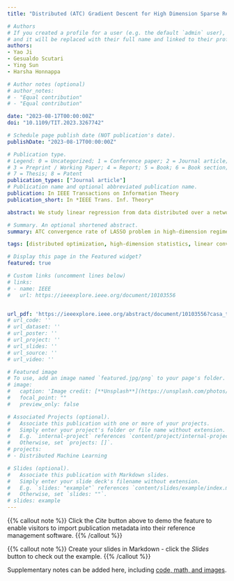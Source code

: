 ```yaml
---
title: "Distributed (ATC) Gradient Descent for High Dimension Sparse Regression"

# Authors
# If you created a profile for a user (e.g. the default `admin` user), write the username (folder name) here 
# and it will be replaced with their full name and linked to their profile.
authors:
- Yao Ji
- Gesualdo Scutari
- Ying Sun
- Harsha Honnappa

# Author notes (optional)
# author_notes:
# - "Equal contribution"
# - "Equal contribution"

date: "2023-08-17T00:00:00Z"
doi: "10.1109/TIT.2023.3267742"

# Schedule page publish date (NOT publication's date).
publishDate: "2023-08-17T00:00:00Z"

# Publication type.
# Legend: 0 = Uncategorized; 1 = Conference paper; 2 = Journal article;
# 3 = Preprint / Working Paper; 4 = Report; 5 = Book; 6 = Book section;
# 7 = Thesis; 8 = Patent
publication_types: ["Journal article"]
# Publication name and optional abbreviated publication name.
publication: In IEEE Transactions on Information Theory
publication_short: In *IEEE Trans. Inf. Theory*

abstract: We study linear regression from data distributed over a network of agents (with no master node) by means of LASSO estimation, in high-dimension , which allows the ambient dimension to grow faster than the sample size. While there is a vast literature of distributed algorithms applicable to the problem, statistical and computational guarantees of most of them remain unclear in high dimension. This paper provides a first statistical study of the Distributed Gradient Descent (DGD) in the Adapt-Then-Combine (ATC) form. Our theory shows that, under standard notions of restricted strong convexity and smoothness of the loss functions–which hold with high probability for standard data generation models–suitable conditions on the network connectivity and algorithm tuning, DGD-ATC converges globally at a linear rate to an estimate that is within the centralized statistical precision of the model. In the worst-case scenario, the total number of communications to statistical optimality grows logarithmically with the ambient dimension, which improves on the communication complexity of DGD in the Combine-Then-Adapt (CTA) form, scaling linearly with the dimension. This reveals that mixing gradient information among agents, as DGD-ATC does, is critical in high-dimensions to obtain favorable rate scalings.

# Summary. An optional shortened abstract.
summary: ATC convergence rate of LASSO problem in high-dimension regime.

tags: [distributed optimization, high-dimension statistics, linear convergence, sparse linear regression]

# Display this page in the Featured widget?
featured: true

# Custom links (uncomment lines below)
# links:
# - name: IEEE
#   url: https://ieeexplore.ieee.org/document/10103556


url_pdf: 'https://ieeexplore.ieee.org/abstract/document/10103556?casa_token=OcJY6nnN9acAAAAA:ZLesKjqE8-BbHKNPIZ6ksRKBWa-K-coC-JFfRPQarELKtK7PvoeosGtIzpV4CFOv-l3bDFgg0A4'
# url_code: ''
# url_dataset: ''
# url_poster: ''
# url_project: ''
# url_slides: ''
# url_source: ''
# url_video: ''

# Featured image
# To use, add an image named `featured.jpg/png` to your page's folder. 
# image:
#   caption: 'Image credit: [**Unsplash**](https://unsplash.com/photos/pLCdAaMFLTE)'
#   focal_point: ""
#   preview_only: false

# Associated Projects (optional).
#   Associate this publication with one or more of your projects.
#   Simply enter your project's folder or file name without extension.
#   E.g. `internal-project` references `content/project/internal-project/index.md`.
#   Otherwise, set `projects: []`.
# projects:
# - Distributed Machine Learning

# Slides (optional).
#   Associate this publication with Markdown slides.
#   Simply enter your slide deck's filename without extension.
#   E.g. `slides: "example"` references `content/slides/example/index.md`.
#   Otherwise, set `slides: ""`.
# slides: example
---
```



{{% callout note %}}
Click the *Cite* button above to demo the feature to enable visitors to import publication metadata into their reference management software.
{{% /callout %}}

{{% callout note %}}
Create your slides in Markdown - click the *Slides* button to check out the example.
{{% /callout %}}

Supplementary notes can be added here, including [code, math, and images](https://wowchemy.com/docs/writing-markdown-latex/).